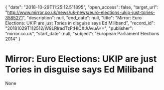 {
  "date": "2018-10-29T11:25:12.511895", 
  "open_access": false, 
  "target_url": "http://www.mirror.co.uk/news/uk-news/euro-elections-ukip-just-tories-3585271", 
  "description": null, 
  "end_date": null, 
  "title": "Mirror: Euro Elections: UKIP are just Tories in disguise says Ed Miliband", 
  "record_id": "20181029T112512/W9LRIradTzFtHICXJ/AvuA==", 
  "publisher": "mirror.co.uk", 
  "start_date": null, 
  "subject": "European Parliament Elections 2014"
}

# Mirror: Euro Elections: UKIP are just Tories in disguise says Ed Miliband

None